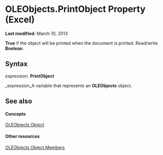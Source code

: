 
# OLEObjects.PrintObject Property (Excel)

 **Last modified:** March 10, 2013

 **True** if the object will be printed when the document is printed. Read/write **Boolean**.

## Syntax

 _expression_. **PrintObject**

 _expression_A variable that represents an  **OLEObjects** object.


## See also


#### Concepts


 [OLEObjects Object](e3fcf4bd-7c96-ecb3-dc04-551f7f7348f9.md)
#### Other resources


 [OLEObjects Object Members](7c3b0619-a988-1b8c-51b1-4c8ef3180264.md)
